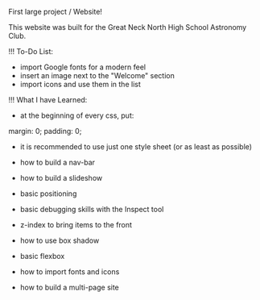 First large project / Website!

This website was built for the Great Neck North High School Astronomy Club.

!!! To-Do List:

- import Google fonts for a modern feel
- insert an image next to the "Welcome" section
- import icons and use them in the list

!!! What I have Learned:

- at the beginning of every css, put:

margin: 0;
padding: 0;

- it is recommended to use just one style sheet (or as least as possible)

- how to build a nav-bar
- how to build a slideshow
- basic positioning
- basic debugging skills with the Inspect tool
- z-index to bring items to the front

- how to use box shadow
- basic flexbox

- how to import fonts and icons
- how to build a multi-page site
